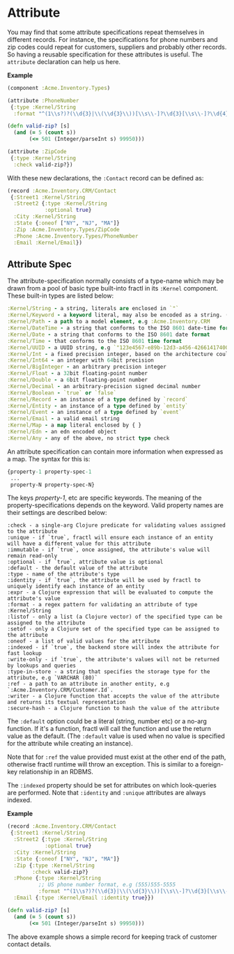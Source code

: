 # Attribute

You may find that some attribute specifications repeat themselves in different records.
For instance, the specifications for phone numbers and zip codes could repeat for customers, suppliers and
probably other records. So having a reusable specification for these attributes is useful.
The `attribute` declaration can help us here.

**Example**

```clojure
(component :Acme.Inventory.Types)

(attribute :PhoneNumber
 {:type :Kernel/String
  :format "^(1\\s?)?(\\d{3}|\\(\\d{3}\\))[\\s\\-]?\\d{3}[\\s\\-]?\\d{4}$"})

(defn valid-zip? [s]
  (and (= 5 (count s))
       (<= 501 (Integer/parseInt s) 99950)))

(attribute :ZipCode
 {:type :Kernel/String
  :check valid-zip?})
```

With these new declarations, the `:Contact` record can be defined as:

```clojure
(record :Acme.Inventory.CRM/Contact
 {:Street1 :Kernel/String
  :Street2 {:type :Kernel/String
            :optional true}
  :City :Kernel/String
  :State {:oneof ["NY", "NJ", "MA"]}
  :Zip :Acme.Inventory.Types/ZipCode
  :Phone :Acme.Inventory.Types/PhoneNumber
  :Email :Kernel/Email})
```

## Attribute Spec

The attribute-specification normally consists of a type-name which may be drawn from a pool of basic type built-into fractl in its `:Kernel` component.
These built-in types are listed below:

```clojure
:Kernel/String - a string, literals are enclosed in `"`
:Kernel/Keyword - a keyword literal, may also be encoded as a string. (e.g `:abc` or `"abc"`)
:Kernel/Path - a path to a model element, e.g :Acme.Inventory.CRM
:Kernel/DateTime - a string that conforms to the ISO 8601 date-time format, e.g `"2023-01-31T15:57:14.428506"`
:Kernel/Date - a string that conforms to the ISO 8601 date format
:Kernel/Time - that conforms to the ISO 8601 time format
:Kernel/UUID - a UUID string, e.g `"123e4567-e89b-12d3-a456-426614174000"`
:Kernel/Int - a fixed precision integer, based on the architecture could be 32bit or 64bit
:Kernel/Int64 - an integer with 64bit precision
:Kernel/BigInteger - an arbitrary precision integer
:Kernel/Float - a 32bit floating-point number
:Kernel/Double - a 6bit floating-point number
:Kernel/Decimal - an arbitrary-precision signed decimal number
:Kernel/Boolean - `true` or `false`
:Kernel/Record - an instance of a type defined by `record`
:Kernel/Entity - an instance of a type defined by `entity`
:Kernel/Event - an instance of a type defined by `event`
:Kernel/Email - a valid email string
:Kernel/Map - a map literal enclosed by { }
:Kernel/Edn - an edn encoded object
:Kernel/Any - any of the above, no strict type check
```

An attribute specification can contain more information when expressed as a map. The syntax for this is:

```clojure
{property-1 property-spec-1
 ...
 property-N property-spec-N}
```

The keys *property-1*, etc are specific keywords. The meaning of the property-specifications depends on
the keyword. Valid property names are their settings are described below:

```
:check - a single-arg Clojure predicate for validating values assigned to the attribute
:unique - if `true`, fractl will ensure each instance of an entity will have a different value for this attribute
:immutable - if `true`, once assigned, the attribute's value will remain read-only
:optional - if `true`, attribute value is optional
:default - the default value of the attribute
:type - name of the attribute's type
:identity - if `true`, the attribute will be used by fractl to uniquely identify each instance of an entity
:expr - a Clojure expression that will be evaluated to compute the attribute's value
:format - a regex pattern for validating an attribute of type :Kernel/String
:listof - only a list (a Clojure vector) of the specified type can be assigned to the attribute
:setof - only a Clojure set of the specified type can be assigned to the attribute
:oneof - a list of valid values for the attribute
:indexed - if `true`, the backend store will index the attribute for fast lookup
:write-only - if `true`, the attribute's values will not be returned by lookups and queries
:type-in-store - a string that specifies the storage type for the attribute, e.g `VARCHAR (80)`
:ref - a path to an attribute in another entity, e.g `:Acme.Inventory.CRM/Customer.Id`.
:writer - a Clojure function that accepts the value of the attribute and returns its textual representation
:secure-hash - a Clojure function to hash the value of the attribute
```

The `:default` option could be a literal (string, number etc) or a no-arg function. If it's a function,
fractl will call the function and use the return value as the default. (The `:default` value is used when
no value is specified for the attribute while creating an instance).

Note that for `:ref` the value provided must exist at the other end of the path, otherwise fractl runtime will
throw an exception. This is similar to a foreign-key relationship in an RDBMS.

The `:indexed` property should be set for attributes on which look-queries are performed. Note that
`:identity` and `:unique` attributes are always indexed.

**Example**

```clojure
(record :Acme.Inventory.CRM/Contact
 {:Street1 :Kernel/String
  :Street2 {:type :Kernel/String
            :optional true}
  :City :Kernel/String
  :State {:oneof ["NY", "NJ", "MA"]}
  :Zip {:type :Kernel/String
        :check valid-zip?}
  :Phone {:type :Kernel/String
          ;; US phone number format, e.g (555)555-5555
          :format "^(1\\s?)?(\\d{3}|\\(\\d{3}\\))[\\s\\-]?\\d{3}[\\s\\-]?\\d{4}$"}
  :Email {:type :Kernel/Email :identity true}})

(defn valid-zip? [s]
  (and (= 5 (count s))
       (<= 501 (Integer/parseInt s) 99950)))
```

The above example shows a simple record for keeping track of customer contact details.
